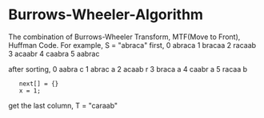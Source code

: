 # Burrows-Wheeler-Algorithm
The combination of Burrows-Wheeler Transform, MTF(Move to Front), Huffman Code. 
For example, S = "abraca"
first, 0 abraca
       1 bracaa
       2 racaab
       3 acaabr
       4 caabra
       5 aabrac
     
after sorting,
       0 aabra c
       1 abrac a
       2 acaab r
       3 braca a
       4 caabr a
       5 racaa b
       
       next[] = {}
       x = 1;
       
 get the last column, T = "caraab"
